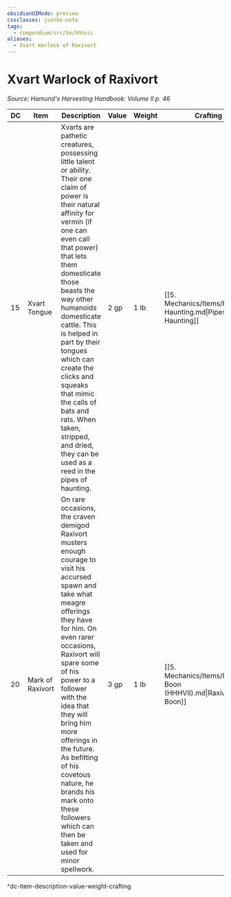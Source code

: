 ```yaml
---
obsidianUIMode: preview
cssclasses: json5e-note
tags:
  - compendium/src/5e/hhhvii
aliases:
  - Xvart Warlock of Raxivort
---
```

# Xvart Warlock of Raxivort
*Source: Hamund's Harvesting Handbook: Volume II p. 46* 

| DC | Item | Description | Value | Weight | Crafting |
|----|------|-------------|-------|--------|----------|
| 15 | Xvart Tongue | Xvarts are pathetic creatures, possessing little talent or ability. Their one claim of power is their natural affinity for vermin (if one can even call that power) that lets them domesticate those beasts the way other humanoids domesticate cattle. This is helped in part by their tongues which can create the clicks and squeaks that mimic the calls of bats and rats. When taken, stripped, and dried, they can be used as a reed in the pipes of haunting. | 2 gp | 1 lb | [[5. Mechanics/Items/Pipes Of Haunting.md\|Pipes of Haunting]] |
| 20 | Mark of Raxivort | On rare occasions, the craven demigod Raxivort musters enough courage to visit his accursed spawn and take what meagre offerings they have for him. On even rarer occasions, Raxivort will spare some of his power to a follower with the idea that they will bring him more offerings in the future. As befitting of his covetous nature, he brands his mark onto these followers which can then be taken and used for minor spellwork. | 3 gp | 1 lb | [[5. Mechanics/Items/Raxivorts Boon (HHHVII).md\|Raxivort's Boon]] |
^dc-item-description-value-weight-crafting
